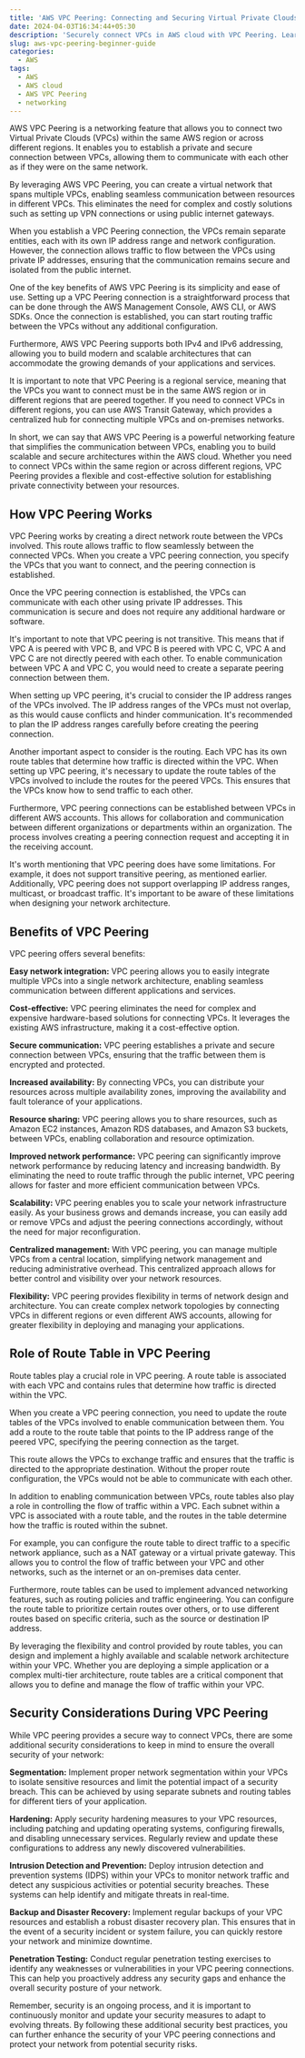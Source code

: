 ```yaml
---
title: 'AWS VPC Peering: Connecting and Securing Virtual Private Clouds'
date: 2024-04-03T16:34:44+05:30
description: 'Securely connect VPCs in AWS cloud with VPC Peering. Learn benefits, routing, security & enable direct communication between resources.'
slug: aws-vpc-peering-beginner-guide
categories:
  - AWS
tags:
  - AWS
  - AWS cloud
  - AWS VPC Peering
  - networking
---
```

AWS VPC Peering is a networking feature that allows you to connect two Virtual Private Clouds (VPCs) within the same AWS region or across different regions. It enables you to establish a private and secure connection between VPCs, allowing them to communicate with each other as if they were on the same network.

By leveraging AWS VPC Peering, you can create a virtual network that spans multiple VPCs, enabling seamless communication between resources in different VPCs. This eliminates the need for complex and costly solutions such as setting up VPN connections or using public internet gateways.

When you establish a VPC Peering connection, the VPCs remain separate entities, each with its own IP address range and network configuration. However, the connection allows traffic to flow between the VPCs using private IP addresses, ensuring that the communication remains secure and isolated from the public internet.

One of the key benefits of AWS VPC Peering is its simplicity and ease of use. Setting up a VPC Peering connection is a straightforward process that can be done through the AWS Management Console, AWS CLI, or AWS SDKs. Once the connection is established, you can start routing traffic between the VPCs without any additional configuration.

Furthermore, AWS VPC Peering supports both IPv4 and IPv6 addressing, allowing you to build modern and scalable architectures that can accommodate the growing demands of your applications and services.

It is important to note that VPC Peering is a regional service, meaning that the VPCs you want to connect must be in the same AWS region or in different regions that are peered together. If you need to connect VPCs in different regions, you can use AWS Transit Gateway, which provides a centralized hub for connecting multiple VPCs and on-premises networks.

In short, we can say that AWS VPC Peering is a powerful networking feature that simplifies the communication between VPCs, enabling you to build scalable and secure architectures within the AWS cloud. Whether you need to connect VPCs within the same region or across different regions, VPC Peering provides a flexible and cost-effective solution for establishing private connectivity between your resources.

## How VPC Peering Works

VPC Peering works by creating a direct network route between the VPCs involved. This route allows traffic to flow seamlessly between the connected VPCs. When you create a VPC peering connection, you specify the VPCs that you want to connect, and the peering connection is established.

Once the VPC peering connection is established, the VPCs can communicate with each other using private IP addresses. This communication is secure and does not require any additional hardware or software.

It's important to note that VPC peering is not transitive. This means that if VPC A is peered with VPC B, and VPC B is peered with VPC C, VPC A and VPC C are not directly peered with each other. To enable communication between VPC A and VPC C, you would need to create a separate peering connection between them.

When setting up VPC peering, it's crucial to consider the IP address ranges of the VPCs involved. The IP address ranges of the VPCs must not overlap, as this would cause conflicts and hinder communication. It's recommended to plan the IP address ranges carefully before creating the peering connection.

Another important aspect to consider is the routing. Each VPC has its own route tables that determine how traffic is directed within the VPC. When setting up VPC peering, it's necessary to update the route tables of the VPCs involved to include the routes for the peered VPCs. This ensures that the VPCs know how to send traffic to each other.

Furthermore, VPC peering connections can be established between VPCs in different AWS accounts. This allows for collaboration and communication between different organizations or departments within an organization. The process involves creating a peering connection request and accepting it in the receiving account.

It's worth mentioning that VPC peering does have some limitations. For example, it does not support transitive peering, as mentioned earlier. Additionally, VPC peering does not support overlapping IP address ranges, multicast, or broadcast traffic. It's important to be aware of these limitations when designing your network architecture.

## Benefits of VPC Peering

VPC peering offers several benefits:

**Easy network integration:** VPC peering allows you to easily integrate multiple VPCs into a single network architecture, enabling seamless communication between different applications and services.

**Cost-effective:** VPC peering eliminates the need for complex and expensive hardware-based solutions for connecting VPCs. It leverages the existing AWS infrastructure, making it a cost-effective option.

**Secure communication:** VPC peering establishes a private and secure connection between VPCs, ensuring that the traffic between them is encrypted and protected.

**Increased availability:** By connecting VPCs, you can distribute your resources across multiple availability zones, improving the availability and fault tolerance of your applications.

**Resource sharing:** VPC peering allows you to share resources, such as Amazon EC2 instances, Amazon RDS databases, and Amazon S3 buckets, between VPCs, enabling collaboration and resource optimization.

**Improved network performance:** VPC peering can significantly improve network performance by reducing latency and increasing bandwidth. By eliminating the need to route traffic through the public internet, VPC peering allows for faster and more efficient communication between VPCs.

**Scalability:** VPC peering enables you to scale your network infrastructure easily. As your business grows and demands increase, you can easily add or remove VPCs and adjust the peering connections accordingly, without the need for major reconfiguration.

**Centralized management:** With VPC peering, you can manage multiple VPCs from a central location, simplifying network management and reducing administrative overhead. This centralized approach allows for better control and visibility over your network resources.

**Flexibility:** VPC peering provides flexibility in terms of network design and architecture. You can create complex network topologies by connecting VPCs in different regions or even different AWS accounts, allowing for greater flexibility in deploying and managing your applications.

## Role of Route Table in VPC Peering

Route tables play a crucial role in VPC peering. A route table is associated with each VPC and contains rules that determine how traffic is directed within the VPC.

When you create a VPC peering connection, you need to update the route tables of the VPCs involved to enable communication between them. You add a route to the route table that points to the IP address range of the peered VPC, specifying the peering connection as the target.

This route allows the VPCs to exchange traffic and ensures that the traffic is directed to the appropriate destination. Without the proper route configuration, the VPCs would not be able to communicate with each other.

In addition to enabling communication between VPCs, route tables also play a role in controlling the flow of traffic within a VPC. Each subnet within a VPC is associated with a route table, and the routes in the table determine how the traffic is routed within the subnet.

For example, you can configure the route table to direct traffic to a specific network appliance, such as a NAT gateway or a virtual private gateway. This allows you to control the flow of traffic between your VPC and other networks, such as the internet or an on-premises data center.

Furthermore, route tables can be used to implement advanced networking features, such as routing policies and traffic engineering. You can configure the route table to prioritize certain routes over others, or to use different routes based on specific criteria, such as the source or destination IP address.

By leveraging the flexibility and control provided by route tables, you can design and implement a highly available and scalable network architecture within your VPC. Whether you are deploying a simple application or a complex multi-tier architecture, route tables are a critical component that allows you to define and manage the flow of traffic within your VPC.

## Security Considerations During VPC Peering

While VPC peering provides a secure way to connect VPCs, there are some additional security considerations to keep in mind to ensure the overall security of your network:

**Segmentation:** Implement proper network segmentation within your VPCs to isolate sensitive resources and limit the potential impact of a security breach. This can be achieved by using separate subnets and routing tables for different tiers of your application.

**Hardening:** Apply security hardening measures to your VPC resources, including patching and updating operating systems, configuring firewalls, and disabling unnecessary services. Regularly review and update these configurations to address any newly discovered vulnerabilities.

**Intrusion Detection and Prevention:** Deploy intrusion detection and prevention systems (IDPS) within your VPCs to monitor network traffic and detect any suspicious activities or potential security breaches. These systems can help identify and mitigate threats in real-time.

**Backup and Disaster Recovery:** Implement regular backups of your VPC resources and establish a robust disaster recovery plan. This ensures that in the event of a security incident or system failure, you can quickly restore your network and minimize downtime.

**Penetration Testing:** Conduct regular penetration testing exercises to identify any weaknesses or vulnerabilities in your VPC peering connections. This can help you proactively address any security gaps and enhance the overall security posture of your network.

Remember, security is an ongoing process, and it is important to continuously monitor and update your security measures to adapt to evolving threats. By following these additional security best practices, you can further enhance the security of your VPC peering connections and protect your network from potential security risks.